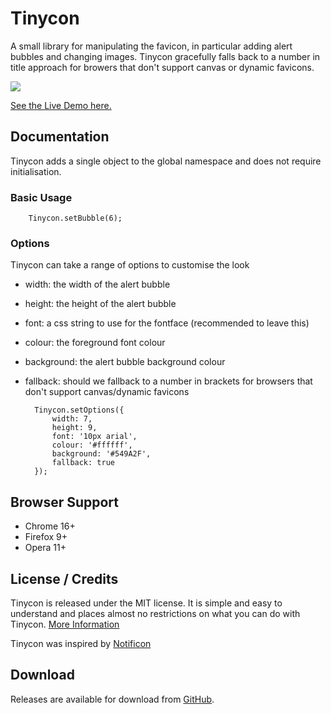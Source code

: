 # Tinycon

A small library for manipulating the favicon, in particular adding alert bubbles and changing images. Tinycon gracefully falls back to a number in title approach for browers that don't support canvas or dynamic favicons.

<img src="https://github.com/tommoor/tinycon/blob/master/examples/screenshot.png?raw=true" />

<a href="http://tommoor.github.com/tinycon/">See the Live Demo here.</a>

## Documentation

Tinycon adds a single object to the global namespace and does not require initialisation. 

### Basic Usage

        Tinycon.setBubble(6);

### Options

Tinycon can take a range of options to customise the look

* width: the width of the alert bubble
* height: the height of the alert bubble
* font: a css string to use for the fontface (recommended to leave this)
* colour: the foreground font colour
* background: the alert bubble background colour
* fallback: should we fallback to a number in brackets for browsers that don't support canvas/dynamic favicons

        Tinycon.setOptions({
          	width: 7,
			height: 9,
			font: '10px arial',
			colour: '#ffffff',
			background: '#549A2F',
			fallback: true
        });

## Browser Support

* Chrome 16+
* Firefox 9+
* Opera 11+


## License / Credits

Tinycon is released under the MIT license. It is simple and easy to understand and places almost no restrictions on what you can do with Tinycon.
[More Information](http://en.wikipedia.org/wiki/MIT_License)

Tinycon was inspired by [Notificon](https://github.com/makeable/Notificon)


## Download

Releases are available for download from
[GitHub](http://github.com/tommoor/tinycon/downloads).
